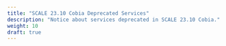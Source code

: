 ```yaml
---
title: "SCALE 23.10 Cobia Deprecated Services"
description: "Notice about services deprecated in SCALE 23.10 Cobia."
weight: 10
draft: true
---
```


<!-- add content and set draft: false if/when there are any features or services being deprecated in 23.10 -->
